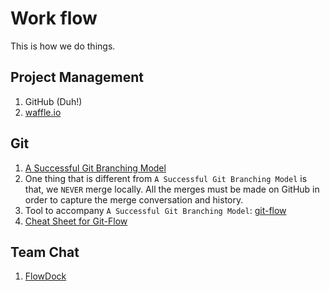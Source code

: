 # Work flow

This is how we do things.

## Project Management

1. GitHub (Duh!)
2. [waffle.io](https://waffle.io/)

## Git

1. [A Successful Git Branching Model](http://nvie.com/posts/a-successful-git-branching-model/)
2. One thing that is different from `A Successful Git Branching Model` is that, we `NEVER` merge locally. All the merges must be made on GitHub in order to capture the merge conversation and history.
3. Tool to accompany `A Successful Git Branching Model`: [git-flow](https://github.com/nvie/gitflow)
4. [Cheat Sheet for Git-Flow](http://danielkummer.github.io/git-flow-cheatsheet/)

## Team Chat

1. [FlowDock](https://www.flowdock.com/)
